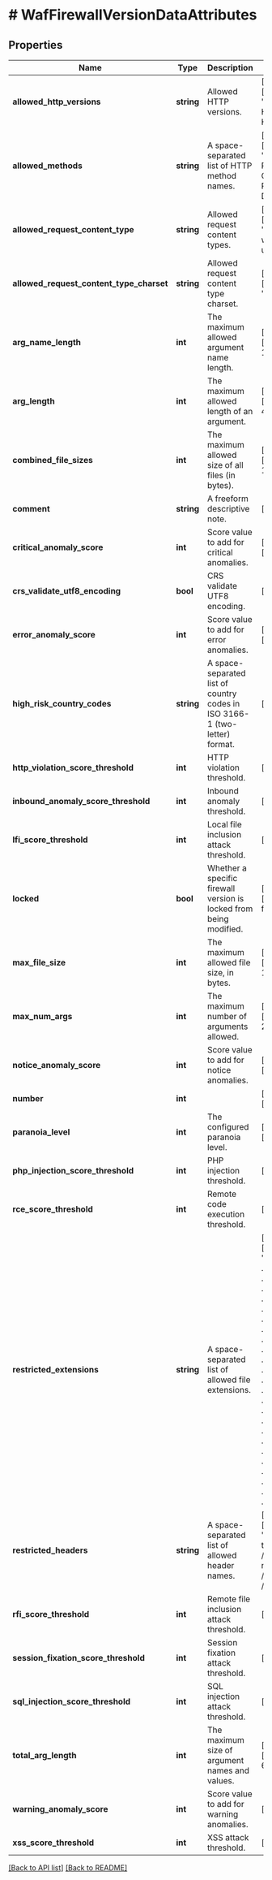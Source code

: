 # # WafFirewallVersionDataAttributes

## Properties

Name | Type | Description | Notes
------------ | ------------- | ------------- | -------------
**allowed_http_versions** | **string** | Allowed HTTP versions. | [optional]  [defaults to 'HTTP/1.0 HTTP/1.1 HTTP/2']
**allowed_methods** | **string** | A space-separated list of HTTP method names. | [optional]  [defaults to 'GET HEAD POST OPTIONS PUT PATCH DELETE']
**allowed_request_content_type** | **string** | Allowed request content types. | [optional]  [defaults to 'application/x-www-form-urlencoded|multipart/form-data|text/xml|application/xml|application/x-amf|application/json|text/plain']
**allowed_request_content_type_charset** | **string** | Allowed request content type charset. | [optional]  [defaults to 'utf-8|iso-8859-1|iso-8859-15|windows-1252']
**arg_name_length** | **int** | The maximum allowed argument name length. | [optional]  [defaults to 100]
**arg_length** | **int** | The maximum allowed length of an argument. | [optional]  [defaults to 400]
**combined_file_sizes** | **int** | The maximum allowed size of all files (in bytes). | [optional]  [defaults to 10000000]
**comment** | **string** | A freeform descriptive note. | [optional] 
**critical_anomaly_score** | **int** | Score value to add for critical anomalies. | [optional]  [defaults to 6]
**crs_validate_utf8_encoding** | **bool** | CRS validate UTF8 encoding. | [optional] 
**error_anomaly_score** | **int** | Score value to add for error anomalies. | [optional]  [defaults to 5]
**high_risk_country_codes** | **string** | A space-separated list of country codes in ISO 3166-1 (two-letter) format. | [optional] 
**http_violation_score_threshold** | **int** | HTTP violation threshold. | [optional] 
**inbound_anomaly_score_threshold** | **int** | Inbound anomaly threshold. | [optional] 
**lfi_score_threshold** | **int** | Local file inclusion attack threshold. | [optional] 
**locked** | **bool** | Whether a specific firewall version is locked from being modified. | [optional]  [defaults to false]
**max_file_size** | **int** | The maximum allowed file size, in bytes. | [optional]  [defaults to 10000000]
**max_num_args** | **int** | The maximum number of arguments allowed. | [optional]  [defaults to 255]
**notice_anomaly_score** | **int** | Score value to add for notice anomalies. | [optional]  [defaults to 4]
**number** | **int** |  | [optional] [readonly] 
**paranoia_level** | **int** | The configured paranoia level. | [optional]  [defaults to 1]
**php_injection_score_threshold** | **int** | PHP injection threshold. | [optional] 
**rce_score_threshold** | **int** | Remote code execution threshold. | [optional] 
**restricted_extensions** | **string** | A space-separated list of allowed file extensions. | [optional]  [defaults to '.asa/ .asax/ .ascx/ .axd/ .backup/ .bak/ .bat/ .cdx/ .cer/ .cfg/ .cmd/ .com/ .config/ .conf/ .cs/ .csproj/ .csr/ .dat/ .db/ .dbf/ .dll/ .dos/ .htr/ .htw/ .ida/ .idc/ .idq/ .inc/ .ini/ .key/ .licx/ .lnk/ .log/ .mdb/ .old/ .pass/ .pdb/ .pol/ .printer/ .pwd/ .resources/ .resx/ .sql/ .sys/ .vb/ .vbs/ .vbproj/ .vsdisco/ .webinfo/ .xsd/ .xsx']
**restricted_headers** | **string** | A space-separated list of allowed header names. | [optional]  [defaults to '/proxy/ /lock-token/ /content-range/ /translate/ /if/']
**rfi_score_threshold** | **int** | Remote file inclusion attack threshold. | [optional] 
**session_fixation_score_threshold** | **int** | Session fixation attack threshold. | [optional] 
**sql_injection_score_threshold** | **int** | SQL injection attack threshold. | [optional] 
**total_arg_length** | **int** | The maximum size of argument names and values. | [optional]  [defaults to 6400]
**warning_anomaly_score** | **int** | Score value to add for warning anomalies. | [optional] 
**xss_score_threshold** | **int** | XSS attack threshold. | [optional] 


[[Back to API list]](../../README.md#endpoints) [[Back to README]](../../README.md)

